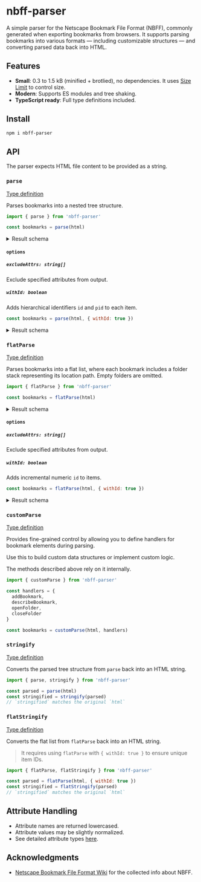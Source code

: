 # nbff-parser

A simple parser for the Netscape Bookmark File Format (NBFF), commonly generated when exporting bookmarks from browsers. It supports parsing bookmarks into various formats — including customizable structures — and converting parsed data back into HTML.

## Features

- **Small**: 0.3 to 1.5 kB (minified + brotlied), no dependencies. It uses [Size Limit](https://github.com/ai/size-limit) to control size.
- **Modern**: Supports ES modules and tree shaking.
- **TypeScript ready**: Full type definitions included.

## Install

```sh
npm i nbff-parser
```

## API

The parser expects HTML file content to be provided as a string.

### `parse`

[Type definition](./types/parse/parse.d.ts)

Parses bookmarks into a nested tree structure.

```js
import { parse } from 'nbff-parser'

const bookmarks = parse(html)
```

<details>
<summary>Result schema</summary>

```json
{
  "title": "Folder",
  "items": [
    {
      "title": "Bookmark"
    },
    {
      "title": "Nested Folder",
      "items": [
        {
          "title": "Another Bookmark"
        }
      ]
    }
  ]
}
```

</details>

#### `options`

##### `excludeAttrs: string[]`

Exclude specified attributes from output.

##### `withId: boolean`

Adds hierarchical identifiers `id` and `pid` to each item.

```js
const bookmarks = parse(html, { withId: true })
```

<details>
<summary>Result schema</summary>

```json
{
  "id": "0",
  "title": "Folder",
  "items": [
    {
      "id": "0.0",
      "pid": "0",
      "title": "Bookmark"
    },
    {
      "id": "0.1",
      "pid": "0",
      "title": "Nested Folder",
      "items": [
        {
          "id": "0.1.0",
          "pid": "0.1",
          "title": "Another Bookmark"
        }
      ]
    }
  ]
}
```

</details>

### `flatParse`

[Type definition](./types/parse/flat-parse.d.ts)

Parses bookmarks into a flat list, where each bookmark includes a folder stack representing its location path. Empty folders are omitted.

```js
import { flatParse } from 'nbff-parser'

const bookmarks = flatParse(html)
```

<details>
<summary>Result schema</summary>

```json
[
  {
    "title": "Bookmark",
    "folder": [
      {
        "title": "Folder"
      }
    ]
  },
  {
    "title": "Another Bookmark",
    "folder": [
      {
        "title": "Folder"
      },
      {
        "title": "Nested Folder"
      }
    ]
  }
]
```

</details>

#### `options`

##### `excludeAttrs: string[]`

Exclude specified attributes from output.

##### `withId: boolean`

Adds incremental numeric `id` to items.

```js
const bookmarks = flatParse(html, { withId: true })
```

<details>
<summary>Result schema</summary>

```json
[
  {
    "id": 1,
    "title": "Bookmark",
    "folder": [
      {
        "id": 0,
        "title": "Folder"
      }
    ]
  },
  {
    "id": 3,
    "title": "Another Bookmark",
    "folder": [
      {
        "id": 0,
        "title": "Folder"
      }
      {
        "id": 2,
        "title": "Nested Folder",
      },
    ]
  }
]
```

</details>

### `customParse`

[Type definition](./types/parse/custom-parse.d.ts)

Provides fine-grained control by allowing you to define handlers for bookmark elements during parsing.

Use this to build custom data structures or implement custom logic.

The methods described above rely on it internally.

```js
import { customParse } from 'nbff-parser'

const handlers = {
  addBookmark,
  describeBookmark,
  openFolder,
  closeFolder
}

const bookmarks = customParse(html, handlers)
```

### `stringify`

[Type definition](./types/stringify/stringify.d.ts)

Converts the parsed tree structure from `parse` back into an HTML string.

```js
import { parse, stringify } from 'nbff-parser'

const parsed = parse(html)
const stringified = stringify(parsed)
// `stringified` matches the original `html`
```

### `flatStringify`

[Type definition](./types/stringify/flat-stringify.d.ts)

Converts the flat list from `flatParse` back into an HTML string.

> It requires using `flatParse` with `{ withId: true }` to ensure unique item IDs.

```js
import { flatParse, flatStringify } from 'nbff-parser'

const parsed = flatParse(html, { withId: true })
const stringified = flatStringify(parsed)
// `stringified` matches the original `html`
```

## Attribute Handling

- Attribute names are returned lowercased.
- Attribute values may be slightly normalized.
- See detailed attribute types [here](./types/attrs.d.ts).

## Acknowledgments

- [Netscape Bookmark File Format Wiki](https://github.com/FlyingWolFox/Netscape-Bookmarks-File-Parser/wiki/Netscape-Bookmarks-File-Format) for the collected info about NBFF.
